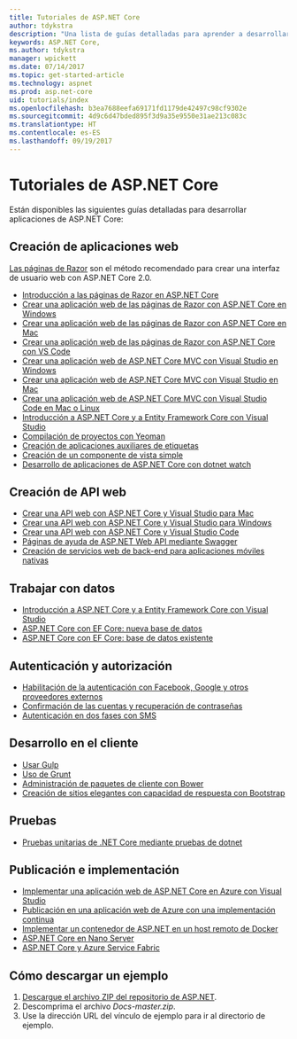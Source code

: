 ```yaml
---
title: Tutoriales de ASP.NET Core
author: tdykstra
description: "Una lista de guías detalladas para aprender a desarrollar aplicaciones de ASP.NET Core."
keywords: ASP.NET Core,
ms.author: tdykstra
manager: wpickett
ms.date: 07/14/2017
ms.topic: get-started-article
ms.technology: aspnet
ms.prod: asp.net-core
uid: tutorials/index
ms.openlocfilehash: b3ea7688eefa69171fd1179de42497c98cf9302e
ms.sourcegitcommit: 4d9c6d47bded895f3d9a35e9550e31ae213c083c
ms.translationtype: HT
ms.contentlocale: es-ES
ms.lasthandoff: 09/19/2017
---
```

# <a name="aspnet-core-tutorials"></a>Tutoriales de ASP.NET Core

Están disponibles las siguientes guías detalladas para desarrollar aplicaciones de ASP.NET Core:

## <a name="building-web-applications"></a>Creación de aplicaciones web

[Las páginas de Razor](xref:mvc/razor-pages/index) son el método recomendado para crear una interfaz de usuario web con ASP.NET Core 2.0.

* [Introducción a las páginas de Razor en ASP.NET Core](xref:mvc/razor-pages/index)
* [Crear una aplicación web de las páginas de Razor con ASP.NET Core en Windows](xref:tutorials/razor-pages/index)
* [Crear una aplicación web de las páginas de Razor con ASP.NET Core en Mac](xref:tutorials/razor-pages-mac/index)  
* [Crear una aplicación web de las páginas de Razor con ASP.NET Core con VS Code](xref:tutorials/razor-pages-vsc/index) 
* [Crear una aplicación web de ASP.NET Core MVC con Visual Studio en Windows](first-mvc-app/index.md)
* [Crear una aplicación web de ASP.NET Core MVC con Visual Studio en Mac](first-mvc-app-mac/index.md)
* [Crear una aplicación web de ASP.NET Core MVC con Visual Studio Code en Mac o Linux](first-mvc-app-xplat/index.md)
* [Introducción a ASP.NET Core y a Entity Framework Core con Visual Studio](../data/ef-mvc/index.md)
* [Compilación de proyectos con Yeoman](../client-side/yeoman.md)
* [Creación de aplicaciones auxiliares de etiquetas](../mvc/views/tag-helpers/authoring.md)
* [Creación de un componente de vista simple](../mvc/views/view-components.md#walkthrough-creating-a-simple-view-component)
* [Desarrollo de aplicaciones de ASP.NET Core con dotnet watch](dotnet-watch.md)

## <a name="building-web-apis"></a>Creación de API web
* [Crear una API web con ASP.NET Core y Visual Studio para Mac](xref:tutorials/first-web-api-mac)
* [Crear una API web con ASP.NET Core y Visual Studio para Windows](first-web-api.md)
* [Crear una API web con ASP.NET Core y Visual Studio Code](web-api-vsc.md)
* [Páginas de ayuda de ASP.NET Web API mediante Swagger](web-api-help-pages-using-swagger.md)
* [Creación de servicios web de back-end para aplicaciones móviles nativas](../mobile/native-mobile-backend.md)

## <a name="working-with-data"></a>Trabajar con datos
* [Introducción a ASP.NET Core y a Entity Framework Core con Visual Studio](../data/ef-mvc/index.md)
* [ASP.NET Core con EF Core: nueva base de datos](https://docs.microsoft.com/ef/core/get-started/aspnetcore/new-db)
* [ASP.NET Core con EF Core: base de datos existente](https://docs.microsoft.com/ef/core/get-started/aspnetcore/existing-db)

## <a name="authentication-and-authorization"></a>Autenticación y autorización
* [Habilitación de la autenticación con Facebook, Google y otros proveedores externos](../security/authentication/social/index.md)
* [Confirmación de las cuentas y recuperación de contraseñas](../security/authentication/accconfirm.md)
* [Autenticación en dos fases con SMS](../security/authentication/2fa.md)

## <a name="client-side-development"></a>Desarrollo en el cliente
* [Usar Gulp](../client-side/using-gulp.md)
* [Uso de Grunt](../client-side/using-grunt.md)
* [Administración de paquetes de cliente con Bower](../client-side/bower.md)
* [Creación de sitios elegantes con capacidad de respuesta con Bootstrap](../client-side/bootstrap.md)

## <a name="testing"></a>Pruebas
* [Pruebas unitarias de .NET Core mediante pruebas de dotnet](https://docs.microsoft.com/dotnet/articles/core/testing/unit-testing-with-dotnet-test)

## <a name="publishing-and-deployment"></a>Publicación e implementación
* [Implementar una aplicación web de ASP.NET Core en Azure con Visual Studio](publish-to-azure-webapp-using-vs.md)
* [Publicación en una aplicación web de Azure con una implementación continua](../publishing/azure-continuous-deployment.md)
* [Implementar un contenedor de ASP.NET en un host remoto de Docker](https://docs.microsoft.com/azure/vs-azure-tools-docker-hosting-web-apps-in-docker)
* [ASP.NET Core en Nano Server](nano-server.md)
* [ASP.NET Core y Azure Service Fabric](https://docs.microsoft.com/azure/service-fabric/service-fabric-add-a-web-frontend)

<a name="download"></a> 
## <a name="how-to-download-a-sample"></a>Cómo descargar un ejemplo
1. [Descargue el archivo ZIP del repositorio de ASP.NET](https://codeload.github.com/aspnet/Docs/zip/master).
1. Descomprima el archivo *Docs-master.zip*.
1. Use la dirección URL del vínculo de ejemplo para ir al directorio de ejemplo. 
